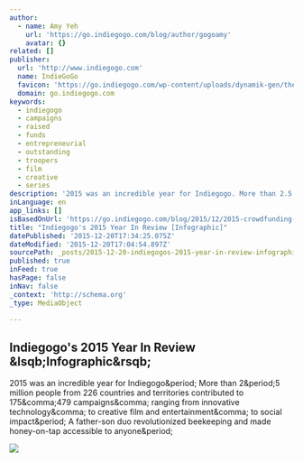 ```yaml
---
author:
  - name: Amy Yeh
    url: 'https://go.indiegogo.com/blog/author/gogoamy'
    avatar: {}
related: []
publisher:
  url: 'http://www.indiegogo.com'
  name: IndieGoGo
  favicon: 'https://go.indiegogo.com/wp-content/uploads/dynamik-gen/theme/images/favicon.ico'
  domain: go.indiegogo.com
keywords:
  - indiegogo
  - campaigns
  - raised
  - funds
  - entrepreneurial
  - outstanding
  - troopers
  - film
  - creative
  - series
description: '2015 was an incredible year for Indiegogo. More than 2.5 million people from 226 countries and territories contributed to 175,479 campaigns, ranging from innovative technology, to creative film and entertainment, to social impact. A father-son duo revolutionized beekeeping and made honey-on-tap accessible to anyone.'
inLanguage: en
app_links: []
isBasedOnUrl: 'https://go.indiegogo.com/blog/2015/12/2015-crowdfunding-infographic-statistics-tech-film-social.html'
title: "Indiegogo's 2015 Year In Review [Infographic]"
datePublished: '2015-12-20T17:34:25.075Z'
dateModified: '2015-12-20T17:04:54.897Z'
sourcePath: _posts/2015-12-20-indiegogos-2015-year-in-review-infographic.md
published: true
inFeed: true
hasPage: false
inNav: false
_context: 'http://schema.org'
_type: MediaObject

---
```

<article style=""><h1>Indiegogo's 2015 Year In Review &amp;lsqb;Infographic&amp;rsqb;</h1><p>2015 was an incredible year for Indiegogo&amp;period; More than 2&amp;period;5 million people from 226 countries and territories contributed to 175&amp;comma;479 campaigns&amp;comma; ranging from innovative technology&amp;comma; to creative film and entertainment&amp;comma; to social impact&amp;period; A father-son duo revolutionized beekeeping and made honey-on-tap accessible to anyone&amp;period;</p><img src="https://go.indiegogo.com/wp-content/uploads/2015/12/Flow-Hive-most-funded-Indiegogo.jpeg" /></article>